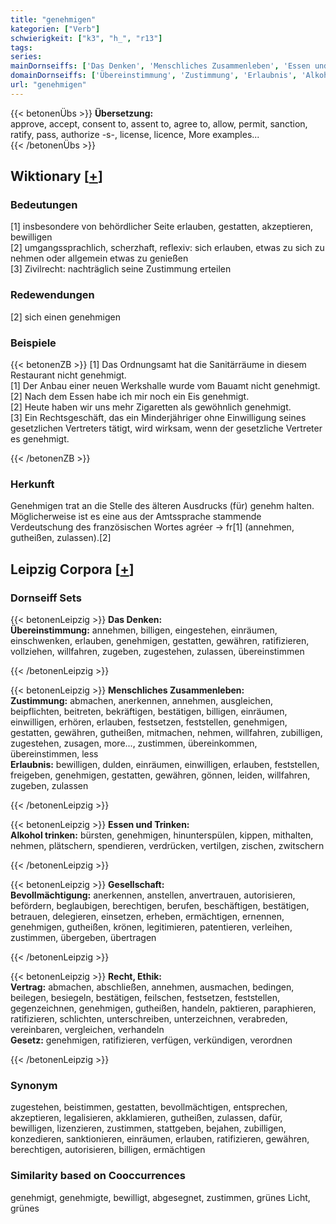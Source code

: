 ```yaml
---
title: "genehmigen"
kategorien: ["Verb"]
schwierigkeit: ["k3", "h_", "r13"]
tags:
series:
mainDornseiffs: ['Das Denken', 'Menschliches Zusammenleben', 'Essen und Trinken', 'Gesellschaft', 'Recht, Ethik']
domainDornseiffs: ['Übereinstimmung', 'Zustimmung', 'Erlaubnis', 'Alkohol trinken', 'Bevollmächtigung', 'Vertrag', 'Gesetz']
url: "genehmigen"
---
```


{{< betonenÜbs >}}
**Übersetzung:**  
approve, accept, consent to, assent to, agree to, allow, permit, sanction, ratify, pass, authorize -s-, license, licence, More examples...  
{{< /betonenÜbs >}}

## Wiktionary [[+](https://de.wiktionary.org/wiki/genehmigen)]

### Bedeutungen
[1] insbesondere von behördlicher Seite erlauben, gestatten, akzeptieren, bewilligen  
[2] umgangssprachlich, scherzhaft, reflexiv: sich erlauben, etwas zu sich zu nehmen oder allgemein etwas zu genießen  
[3] Zivilrecht: nachträglich seine Zustimmung erteilen  

### Redewendungen
[2] sich einen genehmigen  

### Beispiele
{{< betonenZB >}}
[1] Das Ordnungsamt hat die Sanitärräume in diesem Restaurant nicht genehmigt.  
[1] Der Anbau einer neuen Werkshalle wurde vom Bauamt nicht genehmigt.  
[2] Nach dem Essen habe ich mir noch ein Eis genehmigt.  
[2] Heute haben wir uns mehr Zigaretten als gewöhnlich genehmigt.  
[3] Ein Rechtsgeschäft, das ein Minderjähriger ohne Einwilligung seines gesetzlichen Vertreters tätigt, wird wirksam, wenn der gesetzliche Vertreter es genehmigt.  

{{< /betonenZB >}}
### Herkunft
Genehmigen trat an die Stelle des älteren Ausdrucks (für) genehm halten. Möglicherweise ist es eine aus der Amtssprache stammende Verdeutschung des französischen Wortes agréer → fr[1] (annehmen, gutheißen, zulassen).[2]  


## Leipzig Corpora [[+](https://corpora.uni-leipzig.de/en/res?word=genehmigen&corpusId=deu_newscrawl-public_2018)]

### Dornseiff Sets
{{< betonenLeipzig >}}
**Das Denken:**  
**Übereinstimmung:** annehmen, billigen, eingestehen, einräumen, einschwenken, erlauben, genehmigen, gestatten, gewähren, ratifizieren, vollziehen, willfahren, zugeben, zugestehen, zulassen, übereinstimmen  

{{< /betonenLeipzig >}}


{{< betonenLeipzig >}}
**Menschliches Zusammenleben:**  
**Zustimmung:** abmachen, anerkennen, annehmen, ausgleichen, beipflichten, beitreten, bekräftigen, bestätigen, billigen, einräumen, einwilligen, erhören, erlauben, festsetzen, feststellen, genehmigen, gestatten, gewähren, gutheißen, mitmachen, nehmen, willfahren, zubilligen, zugestehen, zusagen, more..., zustimmen, übereinkommen, übereinstimmen, less  
**Erlaubnis:** bewilligen, dulden, einräumen, einwilligen, erlauben, feststellen, freigeben, genehmigen, gestatten, gewähren, gönnen, leiden, willfahren, zugeben, zulassen  

{{< /betonenLeipzig >}}


{{< betonenLeipzig >}}
**Essen und Trinken:**  
**Alkohol trinken:** bürsten, genehmigen, hinunterspülen, kippen, mithalten, nehmen, plätschern, spendieren, verdrücken, vertilgen, zischen, zwitschern  

{{< /betonenLeipzig >}}


{{< betonenLeipzig >}}
**Gesellschaft:**  
**Bevollmächtigung:** anerkennen, anstellen, anvertrauen, autorisieren, befördern, beglaubigen, berechtigen, berufen, beschäftigen, bestätigen, betrauen, delegieren, einsetzen, erheben, ermächtigen, ernennen, genehmigen, gutheißen, krönen, legitimieren, patentieren, verleihen, zustimmen, übergeben, übertragen  

{{< /betonenLeipzig >}}


{{< betonenLeipzig >}}
**Recht, Ethik:**  
**Vertrag:** abmachen, abschließen, annehmen, ausmachen, bedingen, beilegen, besiegeln, bestätigen, feilschen, festsetzen, feststellen, gegenzeichnen, genehmigen, gutheißen, handeln, paktieren, paraphieren, ratifizieren, schlichten, unterschreiben, unterzeichnen, verabreden, vereinbaren, vergleichen, verhandeln  
**Gesetz:** genehmigen, ratifizieren, verfügen, verkündigen, verordnen  

{{< /betonenLeipzig >}}

### Synonym
zugestehen, beistimmen, gestatten, bevollmächtigen, entsprechen, akzeptieren, legalisieren, akklamieren, gutheißen, zulassen, dafür, bewilligen, lizenzieren, zustimmen, stattgeben, bejahen, zubilligen, konzedieren, sanktionieren, einräumen, erlauben, ratifizieren, gewähren, berechtigen, autorisieren, billigen, ermächtigen


### Similarity based on Cooccurrences
genehmigt, genehmigte, bewilligt, abgesegnet, zustimmen, grünes Licht, grünes

